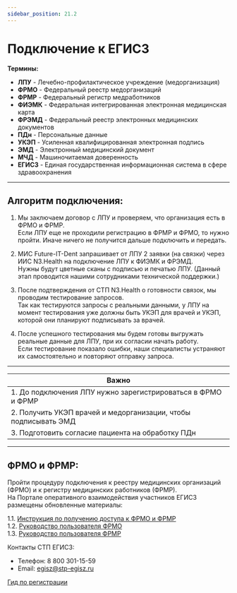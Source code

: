 ```yaml
---
sidebar_position: 21.2
---
```


# Подключение к ЕГИСЗ

**Термины:**

- **ЛПУ** - Лечебно-профилактическое учреждение (медорганизация)  
- **ФРМО** - Федеральный реестр медорганизаций  
- **ФРМР** - Федеральный регистр медработников  
- **ФИЭМК** - Федеральная интегрированная электронная медицинская карта  
- **ФРЭМД** - Федеральный реестр электронных медицинских документов  
- **ПДн** - Персональные данные  
- **УКЭП** - Усиленная квалифицированная электронная подпись  
- **ЭМД** - Электронный медицинский документ  
- **МЧД** - Машиночитаемая доверенность  
- **ЕГИСЗ** - Единая государственная информационная система в сфере здравоохранения  

---

## Алгоритм подключения:

1. Мы заключаем договор с ЛПУ и проверяем, что организация есть в ФРМО и ФРМР.  
   Если ЛПУ еще не проходили регистрацию в ФРМР и ФРМО, то нужно пройти. Иначе ничего не получится дальше подключить и передать.  

2. МИС Future-IT-Dent запрашивает от ЛПУ 2 заявки (на связки) через ИИС N3.Health на подключение ЛПУ к ФИЭМК и ФРЭМД.  
   Нужны будут цветные сканы с подписью и печатью ЛПУ. (Данный этап проводится нашими сотрудниками технической поддержки.)  

3. После подтверждения от СТП N3.Health о готовности связок, мы проводим тестирование запросов.  
   Так как тестируются запросы с реальными данными, у ЛПУ на момент тестирования уже должны быть УКЭП для врачей и УКЭП, которой они планируют подписывать за врачей.  

4. После успешного тестирования мы будем готовы выгружать реальные данные для ЛПУ, при их согласии начать работу.  
   Если тестирование показало ошибки, наши специалисты устраняют их самостоятельно и повторяют отправку запроса.  

---

| **Важно**                                                                                      |
|------------------------------------------------------------------------------------------------|
| 1. До подключения ЛПУ нужно зарегистрироваться в ФРМО и ФРМР                                  |
| 2. Получить УКЭП врачей и медорганизации, чтобы подписывать ЭМД                               |
| 3. Подготовить согласие пациента на обработку ПДн                                             |

---

## ФРМО и ФРМР:

Пройти процедуру подключения к реестру медицинских организаций (ФРМО) и к регистру медицинских работников (ФРМР).  
На Портале оперативного взаимодействия участников ЕГИСЗ размещены обновленные материалы:  

1.1. [Инструкция по получению доступа к ФРМО и ФРМР](https://portal.egisz.rosminzdrav.ru/materials/3549)  
1.2. [Руководство пользователя ФРМО](https://portal.egisz.rosminzdrav.ru/materials/423)  
1.3. [Руководство пользователя ФРМР](https://portal.egisz.rosminzdrav.ru/materials/425)  

Контакты СТП ЕГИСЗ:  
- Телефон: 8 800 301-15-59  
- Email: egisz@stp-egisz.ru  

[Гид по регистрации](https://frmo.minzdrav.gov.ru/)

